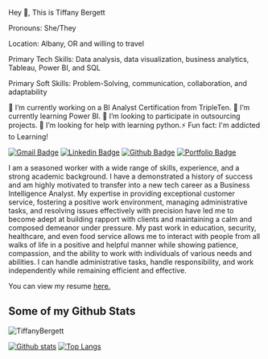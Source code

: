 <p align='left'> Hey 👋, This is Tiffany Bergett</p>
<p align='left'> Pronouns: She/They</p>
<p align='left'> Location: Albany, OR and willing to travel</p>
<p align='left'> Primary Tech Skills: Data analysis, data visualization, business analytics, Tableau, Power BI, and SQL</p>
<p align='left'> Primary Soft Skills: Problem-Solving, communication, collaboration, and adaptability</p>
<p align='left'> 🔭 I’m currently working on a BI Analyst Certification from TripleTen. 🌱 I’m currently learning Power BI. 👯 I’m looking to participate in outsourcing projects. 🤔 I’m looking for help with learning python.⚡ Fun fact: I'm addicted to Learning!</p>

[![Gmail Badge](https://img.shields.io/badge/-tifcpic@gmail.com-c14438?style=flat&logo=Gmail&logoColor=white&link=mailto:tifcpic@gmail.com)](mailto:tifcpic@gmail.com) 
[![Linkedin Badge](https://img.shields.io/badge/-www.linkedin.com/in/tiffanycbergett-0072b1?style=flat&logo=Linkedin&logoColor=white&link=https://www.linkedin.com/in/tiffanycbergett/)](https://www.linkedin.com/in/www.linkedin.com/in/tiffanycbergett/)
[![Github Badge](https://img.shields.io/badge/-TiffanyBergett-grey?style=flat&logo=github&logoColor=white&link=https://github.com/TiffanyBergett/)](https://www.github.com/TiffanyBergett/)
[![Portfolio Badge](https://img.shields.io/badge/portfolio-web-blue?style=flat&link=https://github.com/Tiffany-Bergett/Data_projects_TripleTen/)](https://github.com/Tiffany-Bergett/Data_projects_TripleTen/) 

<p align='left'>I am a seasoned worker with a wide range of skills, experience, and a strong academic background. I have a demonstrated a history of success and am highly motivated to transfer into a new tech career as a Business Intelligence Analyst. My expertise in providing exceptional customer service, fostering a positive work environment, managing administrative tasks, and resolving issues effectively with precision have led me to become adept at building rapport with clients and maintaining a calm and composed demeanor under pressure. My past work in education, security, healthcare, and even food service allows me to interact with people from all walks of life in a positive and helpful manner while showing patience, compassion, and the ability to work with individuals of various needs and abilities. I can handle administrative tasks, handle responsibility, and work independently while remaining efficient and effective.</p>

<p align='left'> You can view my resume <a href='https://docs.google.com/document/d/14roiaExn3BnWvwgDC67wgTCAyJsd6_l0oQvsh9w52dE/edit?usp=sharing ' target=_blank><u>here</u>.</a></p>

## Some of my Github Stats
<p align=left> <img src=https://komarev.com/ghpvc/?username=TiffanyBergett alt=TiffanyBergett /> </p>

[![Github stats](https://github-readme-stats.vercel.app/api?username=Tiffany-Bergett&show_icons=true&include_all_commits=true)](https://github.com/Tiffany-Bergett/github-readme-stats)
[![Top Langs](https://github-readme-stats.vercel.app/api/top-langs/?username=Tiffany-Bergett&layout=compact)](https://github.com/TiffanyBergett/github-readme-stats)
